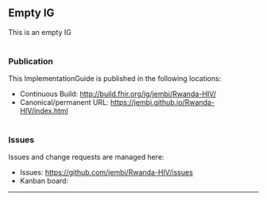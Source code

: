 Empty IG
---
This is an empty IG
<br> </br>
###
### Publication
This ImplementationGuide is published in the following locations:

* Continuous Build: <http://build.fhir.org/ig/jembi/Rwanda-HIV/>
* Canonical/permanent URL: <https://jembi.github.io/Rwanda-HIV/index.html>
<br> </br>

### Issues
Issues and change requests are managed here:  

* Issues:  <https://github.com/jembi/Rwanda-HIV/issues>  
* Kanban board: 

---